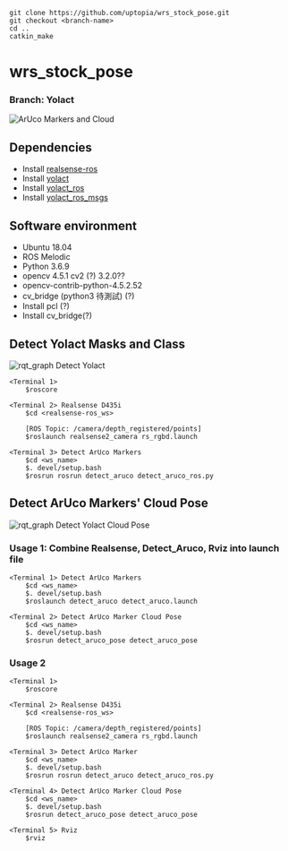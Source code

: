 ```
git clone https://github.com/uptopia/wrs_stock_pose.git
git checkout <branch-name>
cd ..
catkin_make
```
# wrs_stock_pose

### Branch: Yolact
![ArUco Markers and Cloud](data/yolact_cloud.png)

## Dependencies
* Install [realsense-ros](https://github.com/IntelRealSense/realsense-ros)
* Install [yolact](https://github.com/dbolya/yolact)
* Install [yolact_ros](https://github.com/Eruvae/yolact_ros)
* Install [yolact_ros_msgs](https://github.com/Eruvae/yolact_ros_msgs)

## Software environment
* Ubuntu 18.04
* ROS Melodic
* Python 3.6.9
* opencv 4.5.1 cv2 (?) 3.2.0??
* opencv-contrib-python-4.5.2.52
* cv_bridge (python3 待測試) (?)
* Install pcl (?)
* Install cv_bridge(?)

## Detect Yolact Masks and Class
![rqt_graph Detect Yolact](data/detect_yolact.png)

```
<Terminal 1>
    $roscore

<Terminal 2> Realsense D435i
    $cd <realsense-ros_ws>

    [ROS Topic: /camera/depth_registered/points]
    $roslaunch realsense2_camera rs_rgbd.launch
 
<Terminal 3> Detect ArUco Markers
    $cd <ws_name>
    $. devel/setup.bash
    $rosrun rosrun detect_aruco detect_aruco_ros.py
```

## Detect ArUco Markers' Cloud Pose
![rqt_graph Detect Yolact Cloud Pose](data/detect_yolact_pose.png)

### Usage 1: Combine Realsense, Detect_Aruco, Rviz into launch file
```
<Terminal 1> Detect ArUco Markers
    $cd <ws_name>
    $. devel/setup.bash
    $roslaunch detect_aruco detect_aruco.launch

<Terminal 2> Detect ArUco Marker Cloud Pose
    $cd <ws_name>
    $. devel/setup.bash
    $rosrun detect_aruco_pose detect_aruco_pose
```

### Usage 2
```
<Terminal 1>
    $roscore

<Terminal 2> Realsense D435i
    $cd <realsense-ros_ws>

    [ROS Topic: /camera/depth_registered/points]
    $roslaunch realsense2_camera rs_rgbd.launch
 
<Terminal 3> Detect ArUco Marker
    $cd <ws_name>
    $. devel/setup.bash
    $rosrun rosrun detect_aruco detect_aruco_ros.py

<Terminal 4> Detect ArUco Marker Cloud Pose
    $cd <ws_name>
    $. devel/setup.bash
    $rosrun detect_aruco_pose detect_aruco_pose

<Terminal 5> Rviz
    $rviz
```